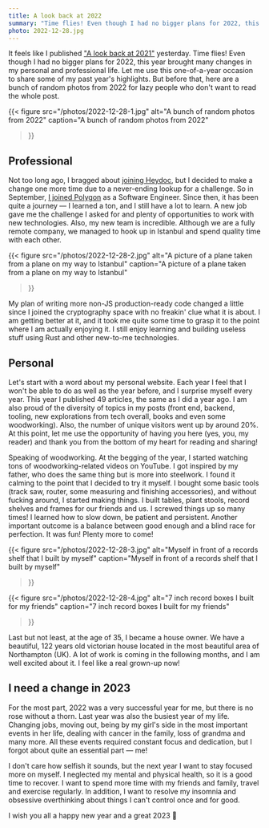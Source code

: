 ```yaml
---
title: A look back at 2022
summary: "Time flies! Even though I had no bigger plans for 2022, this year brought many changes in my personal and professional life. Let me use this one-of-a-year occasion to share some of my past year's highlights."
photo: 2022-12-28.jpg
---
```


It feels like I published ["A look back at 2021"](/a-look-back-at-2021/) yesterday. Time flies! Even though I had no bigger plans for 2022, this year brought many changes in my personal and professional life. Let me use this one-of-a-year occasion to share some of my past year's highlights. But before that, here are a bunch of random photos from 2022 for lazy people who don't want to read the whole post.

{{< figure
  src="/photos/2022-12-28-1.jpg"
  alt="A bunch of random photos from 2022"
  caption="A bunch of random photos from 2022"
>}}

## Professional

Not too long ago, I bragged about [joining Heydoc](/thanks-for-everything-mindera-hi-heydoc/), but I decided to make a change one more time due to a never-ending lookup for a challenge. So in September, [I joined Polygon](/i-am-joining-polygon/) as a Software Engineer. Since then, it has been quite a journey — I learned a ton, and I still have a lot to learn. A new job gave me the challenge I asked for and plenty of opportunities to work with new technologies. Also, my new team is incredible. Although we are a fully remote company, we managed to hook up in Istanbul and spend quality time with each other.

{{< figure
  src="/photos/2022-12-28-2.jpg"
  alt="A picture of a plane taken from a plane on my way to Istanbul"
  caption="A picture of a plane taken from a plane on my way to Istanbul"
>}}

My plan of writing more non-JS production-ready code changed a little since I joined the cryptography space with no freakin' clue what it is about. I am getting better at it, and it took me quite some time to grasp it to the point where I am actually enjoying it. I still enjoy learning and building useless stuff using Rust and other new-to-me technologies.

## Personal

Let's start with a word about my personal website. Each year I feel that I won't be able to do as well as the year before, and I surprise myself every year. This year I published 49 articles, the same as I did a year ago. I am also proud of the diversity of topics in my posts (front end, backend, tooling, new explorations from tech overall, books and even some woodworking). Also, the number of unique visitors went up by around 20%. At this point, let me use the opportunity of having you here (yes, you, my reader) and thank you from the bottom of my heart for reading and sharing!

Speaking of woodworking. At the begging of the year, I started watching tons of woodworking-related videos on YouTube. I got inspired by my father, who does the same thing but is more into steelwork. I found it calming to the point that I decided to try it myself. I bought some basic tools (track saw, router, some measuring and finishing accessories), and without fucking around, I started making things. I built tables, plant stools, record shelves and frames for our friends and us. I screwed things up so many times! I learned how to slow down, be patient and persistent. Another important outcome is a balance between good enough and a blind race for perfection. It was fun! Plenty more to come!

{{< figure
  src="/photos/2022-12-28-3.jpg"
  alt="Myself in front of a records shelf that I built by myself"
  caption="Myself in front of a records shelf that I built by myself"
>}}

{{< figure
  src="/photos/2022-12-28-4.jpg"
  alt="7 inch record boxes I built for my friends"
  caption="7 inch record boxes I built for my friends"
>}}

Last but not least, at the age of 35, I became a house owner. We have a beautiful, 122 years old victorian house located in the most beautiful area of Northampton (UK). A lot of work is coming in the following months, and I am well excited about it. I feel like a real grown-up now!



## I need a change in 2023

For the most part, 2022 was a very successful year for me, but there is no rose without a thorn. Last year was also the busiest year of my life. Changing jobs, moving out, being by my girl's side in the most important events in her life, dealing with cancer in the family, loss of grandma and many more. All these events required constant focus and dedication, but I forgot about quite an essential part — me!

I don't care how selfish it sounds, but the next year I want to stay focused more on myself. I neglected my mental and physical health, so it is a good time to recover. I want to spend more time with my friends and family, travel and exercise regularly. In addition, I want to resolve my insomnia and obsessive overthinking about things I can't control once and for good.

I wish you all a happy new year and a great 2023 🎉
